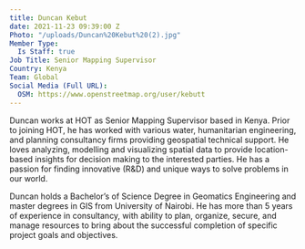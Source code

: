 ```yaml
---
title: Duncan Kebut
date: 2021-11-23 09:39:00 Z
Photo: "/uploads/Duncan%20Kebut%20(2).jpg"
Member Type:
  Is Staff: true
Job Title: Senior Mapping Supervisor
Country: Kenya
Team: Global
Social Media (Full URL):
  OSM: https://www.openstreetmap.org/user/kebutt
---
```


Duncan works at HOT as Senior Mapping Supervisor based in Kenya. 
Prior to joining HOT, he has worked with various water, humanitarian engineering, and planning consultancy firms providing geospatial technical support. He loves analyzing, modelling and visualizing spatial data to provide location-based insights for decision making to the interested parties. He has a passion for finding innovative (R&D) and unique ways to solve problems in our world.

Duncan holds a Bachelor’s of Science Degree in Geomatics Engineering and master degrees in GIS from University of Nairobi. He has more than 5 years of experience in consultancy, with ability to plan, organize, secure, and manage resources to bring about the successful completion of specific project goals and objectives.
